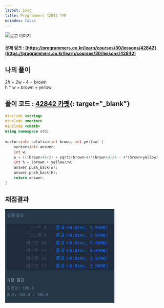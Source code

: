 ```yaml
---
layout: post
title: Programmers 42842 카펫
noindex: false
---
```

![로고 이미지](https://s3.ap-northeast-2.amazonaws.com/grepp-cloudfront/programmers_imgs/design/logo.jpg)

#### 문제 링크 : [https://programmers.co.kr/learn/courses/30/lessons/42842](https://programmers.co.kr/learn/courses/30/lessons/42842)


## 나의 풀이

2*h + 2*w - 4 = brown                       
h * w = brown + yellow                          

## 풀이 코드 : [42842 카펫](https://github.com/sun-pyo/algorithm/blob/main/programmers/42842.cpp){: target="_blank"}

```c++
#include <string>
#include <vector>
#include <cmath>
using namespace std;

vector<int> solution(int brown, int yellow) {
    vector<int> answer;
    int w;
    w = (((brown+4)/2) + sqrt((brown+4)*(brown+4)/4 - 4*(brown+yellow)))/2;
    int h = (brown + yellow)/w;
    answer.push_back(w);
    answer.push_back(h);
    return answer;
}
```


## 채점결과

![42586](\algorithm\img\programmers_42842.PNG)
